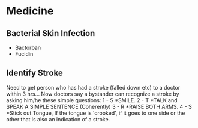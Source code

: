 # Medicine

## Bacterial Skin Infection

- Bactorban
- Fucidin

## Identify Stroke

Need to get person who has had a stroke (falled down etc) to a doctor within 3 hrs...
Now doctors say a bystander can recognize a stroke by asking him/he these simple questions:
1 - S *SMILE.
2 - T *TALK and SPEAK A SIMPLE SENTENCE (Coherently)
3 - R *RAISE BOTH ARMS.
4 - S *Stick out Tongue, If the tongue is 'crooked', if it goes to one side or the other that is also an indication of a stroke.
